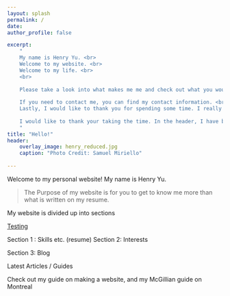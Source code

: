 ```yaml
---
layout: splash
permalink: /
date:
author_profile: false

excerpt: 
    "
    My name is Henry Yu. <br>
    Welcome to my website. <br>
    Welcome to my life. <br>
    <br> 
    
    Please take a look into what makes me me and check out what you would like for yourself. <br>
    
    If you need to contact me, you can find my contact information. <br> \n
    Lastly, I would like to thank you for spending some time. I really appreciate comments.<br>\n
    
    I would like to thank your taking the time. In the header, I have blogs, and everything. If you have any questions, let me know! 
    "
title: "Hello!"
header:
    overlay_image: henry_reduced.jpg  
    caption: "Photo Credit: Samuel Miriello"
    
---
```


Welcome to my personal website! My name is Henry Yu.

> The Purpose of my website is for you to get to know me more than what is written on my resume. 

My website is divided up into sections 
<!-- 3 section gallary etc. Splash photos for each -->
[Testing](http://www.google.ca)

Section 1 : Skills etc. (resume)
Section 2: Interests 

Section 3: Blog 

Latest Articles / Guides 

Check out my guide on making a website, and my McGillian guide on Montreal



<!--
{% include base_path %}

<h3 class="archive__subtitle">{{ site.data.ui-text[site.locale].recent_posts }}</h3>

{% for post in paginator.posts %}
  {% include archive-single.html %}
{% endfor %}

{% include paginator.html %}
-->
